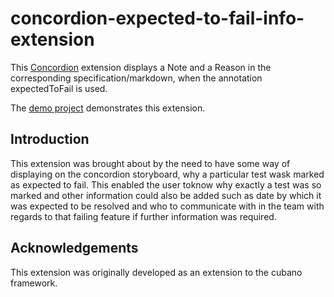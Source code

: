 # concordion-expected-to-fail-info-extension

This [Concordion](www.concordion.org) extension displays a Note and a Reason in the corresponding specification/markdown, when the annotation expectedToFail is used.

The [demo project](https://github.com/concordion/concordion-expected-to-fail-info-extension-demo) demonstrates this extension.

## Introduction

This extension was brought about by the need to have some way of displaying on the concordion storyboard, why a particular test wask marked as expected to fail. This enabled the user toknow why exactly a test was so marked and other information could also be added such as date by which it was expected to be resolved and who to communicate with in the team with regards to that failing feature if further information was required.

## Acknowledgements

This extension was originally developed as an extension to the cubano framework.
